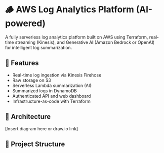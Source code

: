 # 🪵 AWS Log Analytics Platform (AI-powered)

A fully serverless log analytics platform built on AWS using Terraform, real-time streaming (Kinesis), and Generative AI (Amazon Bedrock or OpenAI) for intelligent log summarization.

## 🚀 Features

- Real-time log ingestion via Kinesis Firehose
- Raw storage on S3
- Serverless Lambda summarization (AI)
- Summarized logs in DynamoDB
- Authenticated API and web dashboard
- Infrastructure-as-code with Terraform

## 🧱 Architecture

[Insert diagram here or draw.io link]

## 📂 Project Structure

